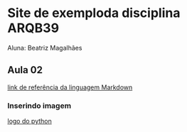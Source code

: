 # Site de exemploda disciplina ARQB39

Aluna: Beatriz Magalhães

## Aula 02 

[link de referência da linguagem Markdown](https://www.markdownguide.org/)

### Inserindo imagem

[logo do python](https://img2.gratispng.com/20180715/uwc/kisspng-python-django-scikit-learn-javascript-programming-support-vector-machine-5b4bda1d9d21d6.4676602015316976936436.jpg)
